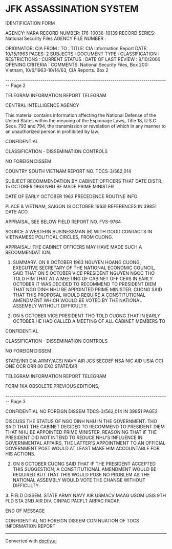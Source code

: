 # JFK ASSASSINATION SYSTEM
IDENTIFICATION FORM

AGENCY: NARA
RECORD NUMBER: 176-10036-10139
RECORD SERIES: National Security Files
AGENCY FILE NUMBER :

ORIGINATOR: CIA
FROM :
TO :
TITLE: CIA Information Report
DATE: 10/15/1963
PAGES: 2
SUBJECTS :
DOCUMENT TYPE :
CLASSIFICATION :
RESTRICTIONS :
CURRENT STATUS :
DATE OF LAST REVIEW : 9/10/2000
OPENING CRITERIA :
COMMENTS: National Security Files, Box 200: Vietnam, 10/6/1963-10/14/63, CIA
Reports. Box 2


-------------------------------------------------------------------------------- Page 2

TELEGRAM INFORMATION REPORT TELEGRAM

CENTRAL INTELLIGENCE AGENCY

This material contains information affecting the National Defense of the United States within the meaning of the Espionage Laws, Title 18, U.S.C Secs. 793 and 794, the transmission or revelation of which in any manner to an unauthorized person in prohibited by law.

CONFIDENTIAL

CLASSIFICATION - DISSEMINATION CONTROLS

NO FOREIGN DISSEM

COUNTRY SOUTH VIETNAM REPORT NO. TDCS-3/562,014

SUBJECT RECOMMENDATION BY CABINET OFFICERS THAT DATE DISTR. 15 OCTOBER 1963
NHU BE MADE PRIME MINISTER

DATE OF EARLY OCTOBER 1963 PRECEDENCE ROUTINE
INFO.

PLACE & VIETNAM, SAIGON (8 OCTOBER 1963) REFERENCES IN 39851
DATE ACO.

APPRAISAL SEE BELOW FIELD REPORT NO. FVS-9764

SOURCE A WESTERN BUSINESSMAN (B) WITH GOOD CONTACTS IN VIETNAMESE POLITICAL CIRCLES, FROM CUONG.

APPRAISAL: THE CABINET OFFICERS MAY HAVE MADE SUCH A RECOMMENDAT ION.

1. SUMMARY. ON 8 OCTOBER 1963 NGUYEN HOANG CUONG, EXECUTIVE SECRETARY OF THE NATIONAL ECONOMIC COUNCIL, SAID THAT ON 5 OCTOBER VICE PRESIDENT NGUYEN NGOC THO TOLD HIM THAT AT A MEETING OF CABINET OFFICERS IN EARLY OCTOBER IT WAS DECIDED TO RECOMMEND TO PRESIDENT DIEM THAT NGO DINH NHU BE APPOINTED PRIME MINISTER. CUONG SAID THAT THIS PROPOSAL WOULD REQUIRE A CONSTITUTIONAL AMENDMENT WHICH WOULD BE VOTED BY THE NATIONAL ASSEMBLY WITHOUT DIFFICULTY.

2. ON 5 OCTOBER VICE PRESIDENT THO TOLD CUONG THAT IN EARLY OCTOBER HE HAD CALLED A MEETING OF ALL CABINET MEMBERS TO

CONFIDENTIAL

CLASSIFICATION - DISSEMINATION CONTROLS

NO FOREIGN DISSEM

STATE/INR DIA ARMY/ACSI NAVY AIR JCS SECDEF NSA NIC AID USIA OCI ONE OCR ORR 00 EXO
STATE/DIR

TELEGRAM INFORMATION REPORT TELEGRAM

FORM 1KA OBSOLETE PREVIOUS EDITIONS,


-------------------------------------------------------------------------------- Page 3

CONFIDENTIAL
NO FOREIGN DISSEM
TDCS-3/562,014
IN 39851
PAGE2

DISCUSS THE STATUS OF NGO DINH NHU IN THE GOVERNMENT. THO SAID THAT THE CABINET DECIDED TO RECOMMEND TO PRESIDENT DIEM THAT NHU BE APPOINTED PRIME MINISTER, REASONING THAT IF THE PRESIDENT DID NOT INTEND TO REDUCE NHU'S INFLUENCE IN GOVERNMENTAL AFFAIRS, THE LATTER'S APPOINTMENT TO AN OFFICIAL GOVERNMENT POST WOULD AT LEAST MAKE HIM ACCOUNTABLE FOR HIS ACTIONS.

2. ON 8 OCTOBER CUONG SAID THAT IF THE PRESIDENT ACCEPTED THIS SUGGESTION, A CONSTITUTIONAL AMENDMENT WOULD BE REQUIRED BUT THAT THIS WOULD POSE NO PROBLEM AS THE NATIONAL ASSEMBLY WOULD VOTE THE CHANGE WITHOUT DIFFICULTY.

3: FIELD DISSEM. STATE ARMY NAVY AIR USMACV MAAG USOM USIS 9TH FLD STA 2ND AIR DIV. CINPAC PACFLT ARPAC PACAF.

END OF MESSAGE

CONFIDENTIAL
NO FOREIGN DISSEM
CON NUATION OF TDCS INFORMATION REPORT


---
Converted with [doctly.ai](https://doctly.ai)